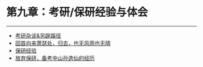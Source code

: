 # 第九章：考研/保研经验与体会

----

+ [考研杂谈&另辟蹊径](1_kao-yan-za-tan-ling-pi-xi-jing.md)
+ [回首向来萧瑟处，归去，也无风雨也无晴](2_hui-shou-xiang-lai-xiao-se-chu.md)
+ [保研经验](3_bao-yan-jing-yan.md)
+ [放弃保研，备考中山孙逸仙的经历](4_fang-qi-bao-yan-bei-kao-zhong-shan-sun-yi-xian.md)